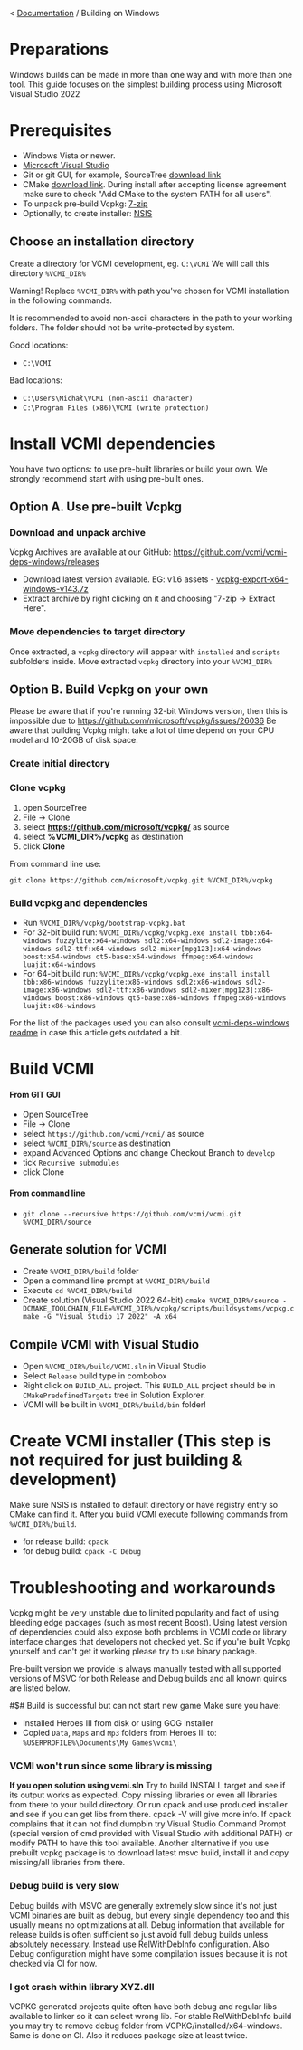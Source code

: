 < [Documentation](../Readme.md) / Building on Windows

# Preparations
Windows builds can be made in more than one way and with more than one tool. This guide focuses on the simplest building process using Microsoft Visual Studio 2022

# Prerequisites

- Windows Vista or newer.
- [Microsoft Visual Studio](https://visualstudio.microsoft.com/downloads/)
- Git or git GUI, for example, SourceTree [download link](http://www.sourcetreeapp.com/download)
- CMake [download link](https://cmake.org/download/). During install after accepting license agreement make sure to check "Add CMake to the system PATH for all users".
- To unpack pre-build Vcpkg: [7-zip](http://www.7-zip.org/download.html)
- Optionally, to create installer: [NSIS](http://nsis.sourceforge.net/Main_Page)

## Choose an installation directory

Create a directory for VCMI development, eg. `C:\VCMI` We will call this directory `%VCMI_DIR%`

Warning! Replace `%VCMI_DIR%` with path you've chosen for VCMI installation in the following commands.

It is recommended to avoid non-ascii characters in the path to your working folders. The folder should not be write-protected by system.   

Good locations:
- `C:\VCMI`

Bad locations:
- `C:\Users\Michał\VCMI (non-ascii character)`
- `C:\Program Files (x86)\VCMI (write protection)`

# Install VCMI dependencies

You have two options: to use pre-built libraries or build your own. We strongly recommend start with using pre-built ones.

## Option A. Use pre-built Vcpkg

### Download and unpack archive

Vcpkg Archives are available at our GitHub: https://github.com/vcmi/vcmi-deps-windows/releases

- Download latest version available.
EG: v1.6 assets - [vcpkg-export-x64-windows-v143.7z](https://github.com/vcmi/vcmi-deps-windows/releases/download/v1.6/vcpkg-export-x64-windows-v143.7z)  
- Extract archive by right clicking on it and choosing "7-zip -> Extract Here".

### Move dependencies to target directory
Once extracted, a `vcpkg` directory will appear with `installed` and `scripts` subfolders inside.
Move extracted `vcpkg` directory into your `%VCMI_DIR%`

## Option B. Build Vcpkg on your own

Please be aware that if you're running 32-bit Windows version, then this is impossible due to <https://github.com/microsoft/vcpkg/issues/26036>
Be aware that building Vcpkg might take a lot of time depend on your CPU model and 10-20GB of disk space.

### Create initial directory

### Clone vcpkg

1.  open SourceTree
2.  File -\> Clone
3.  select **<https://github.com/microsoft/vcpkg/>** as source
4.  select **%VCMI_DIR%/vcpkg** as destination
5.  click **Clone**

From command line use:

    git clone https://github.com/microsoft/vcpkg.git %VCMI_DIR%/vcpkg

### Build vcpkg and dependencies

- Run 
`%VCMI_DIR%/vcpkg/bootstrap-vcpkg.bat`
- For 32-bit build run:
`%VCMI_DIR%/vcpkg/vcpkg.exe install tbb:x64-windows fuzzylite:x64-windows sdl2:x64-windows sdl2-image:x64-windows sdl2-ttf:x64-windows sdl2-mixer[mpg123]:x64-windows boost:x64-windows qt5-base:x64-windows ffmpeg:x64-windows luajit:x64-windows`
- For 64-bit build run:
`%VCMI_DIR%/vcpkg/vcpkg.exe install install tbb:x86-windows fuzzylite:x86-windows sdl2:x86-windows sdl2-image:x86-windows sdl2-ttf:x86-windows sdl2-mixer[mpg123]:x86-windows boost:x86-windows qt5-base:x86-windows ffmpeg:x86-windows luajit:x86-windows`

For the list of the packages used you can also consult [vcmi-deps-windows readme](https://github.com/vcmi/vcmi-deps-windows) in case this article gets outdated a bit.

# Build VCMI

#### From GIT GUI
- Open SourceTree
- File -> Clone
- select `https://github.com/vcmi/vcmi/` as source
- select `%VCMI_DIR%/source` as destination
- expand Advanced Options and change Checkout Branch to `develop`
- tick `Recursive submodules`
- click Clone

#### From command line  
- `git clone --recursive https://github.com/vcmi/vcmi.git %VCMI_DIR%/source`  

## Generate solution for VCMI  
- Create `%VCMI_DIR%/build` folder  
- Open a command line prompt at `%VCMI_DIR%/build`  
- Execute `cd %VCMI_DIR%/build`    
- Create solution (Visual Studio 2022 64-bit) `cmake %VCMI_DIR%/source -DCMAKE_TOOLCHAIN_FILE=%VCMI_DIR%/vcpkg/scripts/buildsystems/vcpkg.cmake -G "Visual Studio 17 2022" -A x64`

## Compile VCMI with Visual Studio
- Open `%VCMI_DIR%/build/VCMI.sln` in Visual Studio
- Select `Release` build type in combobox
- Right click on `BUILD_ALL` project. This `BUILD_ALL` project should be in `CMakePredefinedTargets` tree in Solution Explorer.
- VCMI will be built in `%VCMI_DIR%/build/bin` folder!

# Create VCMI installer (This step is not required for just building & development)

Make sure NSIS is installed to default directory or have registry entry so CMake can find it.
After you build VCMI execute following commands from `%VCMI_DIR%/build`.

- for release build: `cpack`
- for debug build: `cpack -C Debug`

# Troubleshooting and workarounds

Vcpkg might be very unstable due to limited popularity and fact of using bleeding edge packages (such as most recent Boost). Using latest version of dependencies could also expose both problems in VCMI code or library interface changes that developers not checked yet. So if you're built Vcpkg yourself and can't get it working please try to use binary package.

Pre-built version we provide is always manually tested with all supported versions of MSVC for both Release and Debug builds and all known quirks are listed below.

#$# Build is successful but can not start new game
Make sure you have:
* Installed Heroes III from disk or using GOG installer
* Copied `Data`, `Maps` and `Mp3` folders from Heroes III to: `%USERPROFILE%\Documents\My Games\vcmi\`

### VCMI won't run since some library is missing

**If you open solution using vcmi.sln** Try to build INSTALL target and see if its output works as expected. Copy missing libraries or even all libraries from there to your build directory. Or run cpack and use produced installer and see if you can get libs from there. cpack -V will give more info. If cpack complains that it can not find dumpbin try Visual Studio Command Prompt (special version of cmd provided with Visual Studio with additional PATH) or modify PATH to have this tool available. Another alternative if you use prebuilt vcpkg package is to download latest msvc build, install it and copy missing/all libraries from there.

### Debug build is very slow

Debug builds with MSVC are generally extremely slow since it's not just VCMI binaries are built as debug, but every single dependency too and this usually means no optimizations at all. Debug information that available for release builds is often sufficient so just avoid full debug builds unless absolutely necessary. Instead use RelWithDebInfo configuration. Also Debug configuration might have some compilation issues because it is not checked via CI for now.

### I got crash within library XYZ.dll

VCPKG generated projects quite often have both debug and regular libs available to linker so it can select wrong lib. For stable RelWithDebInfo build you may try to remove debug folder from VCPKG/installed/x64-windows. Same is done on CI. Also it reduces package size at least twice.
